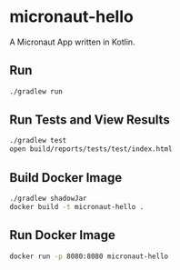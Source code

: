 # micronaut-hello

A Micronaut App written in Kotlin.

## Run
 
```sh
./gradlew run
```

## Run Tests and View Results

```sh
./gradlew test
open build/reports/tests/test/index.html
```

## Build Docker Image

```sh
./gradlew shadowJar
docker build -t micronaut-hello .
```

## Run Docker Image

```sh
docker run -p 8080:8080 micronaut-hello
```
